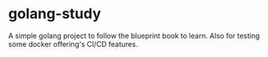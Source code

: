 # golang-study
A simple golang project to follow the blueprint book to learn.  Also for testing some docker offering's CI/CD features.
